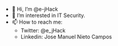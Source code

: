 - 👋 Hi, I’m @e-jHack 
- 👀 I’m interested in IT Security.
- 📫 How to reach me:
  - Twitter: @e_jHack
  - Linkedin: Jose Manuel Nieto Campos
